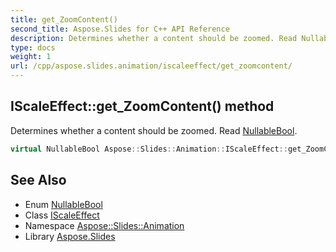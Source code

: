 ```yaml
---
title: get_ZoomContent()
second_title: Aspose.Slides for C++ API Reference
description: Determines whether a content should be zoomed. Read NullableBool.
type: docs
weight: 1
url: /cpp/aspose.slides.animation/iscaleeffect/get_zoomcontent/
---
```

## IScaleEffect::get_ZoomContent() method


Determines whether a content should be zoomed. Read [NullableBool](../../../aspose.slides/nullablebool/).

```cpp
virtual NullableBool Aspose::Slides::Animation::IScaleEffect::get_ZoomContent()=0
```

## See Also

* Enum [NullableBool](../../aspose.slides/nullablebool/)
* Class [IScaleEffect](./)
* Namespace [Aspose::Slides::Animation](../)
* Library [Aspose.Slides](../../)